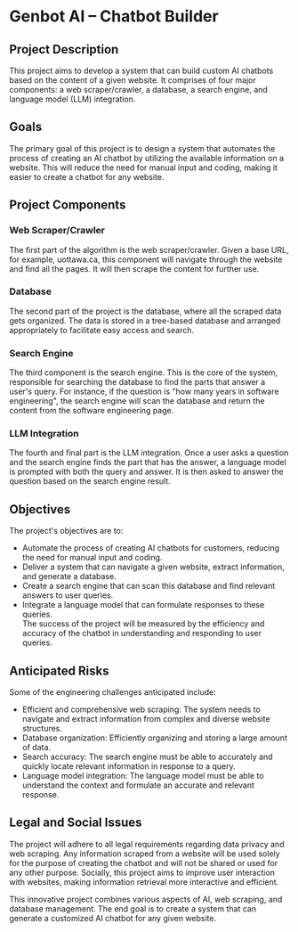 # Genbot AI – Chatbot Builder
  
## Project Description  
This project aims to develop a system that can build custom AI chatbots based on the content of a given website. It comprises of four major components: a web scraper/crawler, a database, a search engine, and language model (LLM) integration.  
  
## Goals  
The primary goal of this project is to design a system that automates the process of creating an AI chatbot by utilizing the available information on a website. This will reduce the need for manual input and coding, making it easier to create a chatbot for any website.  
  
## Project Components  
  
### Web Scraper/Crawler  
The first part of the algorithm is the web scraper/crawler. Given a base URL, for example, uottawa.ca, this component will navigate through the website and find all the pages. It will then scrape the content for further use.  
  
### Database  
The second part of the project is the database, where all the scraped data gets organized. The data is stored in a tree-based database and arranged appropriately to facilitate easy access and search.  
  
### Search Engine  
The third component is the search engine. This is the core of the system, responsible for searching the database to find the parts that answer a user's query. For instance, if the question is "how many years in software engineering", the search engine will scan the database and return the content from the software engineering page.  
  
### LLM Integration  
The fourth and final part is the LLM integration. Once a user asks a question and the search engine finds the part that has the answer, a language model is prompted with both the query and answer. It is then asked to answer the question based on the search engine result.  
  
## Objectives  
The project's objectives are to:  
- Automate the process of creating AI chatbots for customers, reducing the need for manual input and coding.  
- Deliver a system that can navigate a given website, extract information, and generate a database.  
- Create a search engine that can scan this database and find relevant answers to user queries.  
- Integrate a language model that can formulate responses to these queries.  
The success of the project will be measured by the efficiency and accuracy of the chatbot in understanding and responding to user queries.  
  
## Anticipated Risks  
Some of the engineering challenges anticipated include:  
- Efficient and comprehensive web scraping: The system needs to navigate and extract information from complex and diverse website structures.  
- Database organization: Efficiently organizing and storing a large amount of data.  
- Search accuracy: The search engine must be able to accurately and quickly locate relevant information in response to a query.  
- Language model integration: The language model must be able to understand the context and formulate an accurate and relevant response.  
  
## Legal and Social Issues  
The project will adhere to all legal requirements regarding data privacy and web scraping. Any information scraped from a website will be used solely for the purpose of creating the chatbot and will not be shared or used for any other purpose. Socially, this project aims to improve user interaction with websites, making information retrieval more interactive and efficient.  
 
This innovative project combines various aspects of AI, web scraping, and database management. The end goal is to create a system that can generate a customized AI chatbot for any given website.

